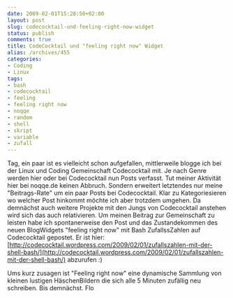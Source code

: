 ```yaml
---
date: 2009-02-01T15:28:50+02:00
layout: post
slug: codecocktail-und-feeling-right-now-widget
status: publish
comments: true
title: CodeCocktail und "feeling right now" Widget
alias: /archives/455
categories:
- Coding
- Linux
tags:
- bash
- codecocktail
- feeling
- feeling right now
- noqqe
- random
- shell
- skript
- variable
- zufall
---
```


Tag,
ein paar ist es vielleicht schon aufgefallen, mittlerweile blogge ich bei der Linux und Coding Gemeinschaft Codecocktail mit. Je nach Genre werden hier oder bei Codecocktail nun Posts verfasst. Tut meiner Aktivität hier bei noqqe.de keinen Abbruch. Sondern erweitert letztendes nur meine "Beitrags-Rate" um ein paar Posts bei Codecocktail. Klar zu Kategoriesieren wo welcher Post hinkommt möchte ich aber trotzdem umgehen. Da demnächst auch weitere Projekte mit den Jungs von Codecocktail anstehen wird sich das auch relativieren. Um meinen Beitrag zur Gemeinschaft zu leisten habe ich spontanerweise den Post und das Zustandekommen des neuen BlogWidgets "feeling right now" mit Bash ZufallssZahlen auf Codecocktail gepostet. Er ist hier: [http://codecocktail.wordpress.com/2009/02/01/zufallszahlen-mit-der-shell-bash/](http://codecocktail.wordpress.com/2009/02/01/zufallszahlen-mit-der-shell-bash/) abzurufen :)

Ums kurz zusagen ist "Feeling right now" eine dynamische Sammlung von kleinen lustigen HäschenBildern die sich alle 5 Minuten zufällig neu schreiben.
Bis demnächst.
Flo
